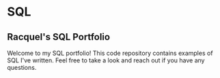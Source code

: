 # SQL
## Racquel's SQL Portfolio



Welcome to my SQL portfolio! This code repository contains examples of SQL I've written. Feel free to take a look and reach out if you have any questions.
